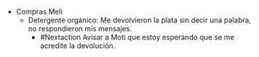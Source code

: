 - Compras Meli
	- Detergente orgánico: Me devolvieron la plata sin decir una palabra, no respondieron mis mensajes.
		- #Nextaction Avisar a Moti que estoy esperando que se me acredite la devolución.